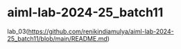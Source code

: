 # aiml-lab-2024-25_batch11
lab_03(https://github.com/renikindiamulya/aiml-lab-2024-25_batch11/blob/main/README.md)
